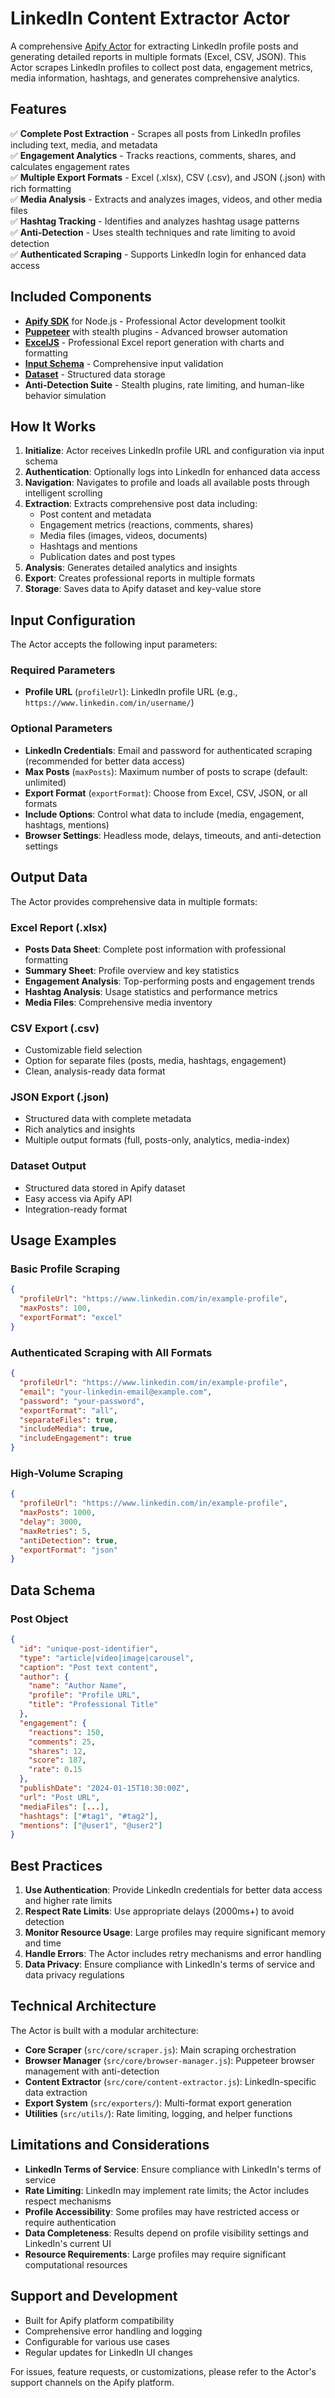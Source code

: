 # LinkedIn Content Extractor Actor

A comprehensive [Apify Actor](https://apify.com/actors) for extracting LinkedIn profile posts and generating detailed reports in multiple formats (Excel, CSV, JSON). This Actor scrapes LinkedIn profiles to collect post data, engagement metrics, media information, hashtags, and generates comprehensive analytics.

## Features

✅ **Complete Post Extraction** - Scrapes all posts from LinkedIn profiles including text, media, and metadata  
✅ **Engagement Analytics** - Tracks reactions, comments, shares, and calculates engagement rates  
✅ **Multiple Export Formats** - Excel (.xlsx), CSV (.csv), and JSON (.json) with rich formatting  
✅ **Media Analysis** - Extracts and analyzes images, videos, and other media files  
✅ **Hashtag Tracking** - Identifies and analyzes hashtag usage patterns  
✅ **Anti-Detection** - Uses stealth techniques and rate limiting to avoid detection  
✅ **Authenticated Scraping** - Supports LinkedIn login for enhanced data access  

## Included Components

- **[Apify SDK](https://docs.apify.com/sdk/js/)** for Node.js - Professional Actor development toolkit
- **[Puppeteer](https://puppeteer.dev/)** with stealth plugins - Advanced browser automation
- **[ExcelJS](https://github.com/exceljs/exceljs)** - Professional Excel report generation with charts and formatting
- **[Input Schema](https://docs.apify.com/platform/actors/development/input-schema)** - Comprehensive input validation
- **[Dataset](https://docs.apify.com/platform/storage/dataset)** - Structured data storage
- **Anti-Detection Suite** - Stealth plugins, rate limiting, and human-like behavior simulation

## How It Works

1. **Initialize**: Actor receives LinkedIn profile URL and configuration via input schema
2. **Authentication**: Optionally logs into LinkedIn for enhanced data access
3. **Navigation**: Navigates to profile and loads all available posts through intelligent scrolling
4. **Extraction**: Extracts comprehensive post data including:
   - Post content and metadata
   - Engagement metrics (reactions, comments, shares)
   - Media files (images, videos, documents)
   - Hashtags and mentions
   - Publication dates and post types
5. **Analysis**: Generates detailed analytics and insights
6. **Export**: Creates professional reports in multiple formats
7. **Storage**: Saves data to Apify dataset and key-value store

## Input Configuration

The Actor accepts the following input parameters:

### Required Parameters

- **Profile URL** (`profileUrl`): LinkedIn profile URL (e.g., `https://www.linkedin.com/in/username/`)

### Optional Parameters

- **LinkedIn Credentials**: Email and password for authenticated scraping (recommended for better data access)
- **Max Posts** (`maxPosts`): Maximum number of posts to scrape (default: unlimited)
- **Export Format** (`exportFormat`): Choose from Excel, CSV, JSON, or all formats
- **Include Options**: Control what data to include (media, engagement, hashtags, mentions)
- **Browser Settings**: Headless mode, delays, timeouts, and anti-detection settings

## Output Data

The Actor provides comprehensive data in multiple formats:

### Excel Report (.xlsx)
- **Posts Data Sheet**: Complete post information with professional formatting
- **Summary Sheet**: Profile overview and key statistics
- **Engagement Analysis**: Top-performing posts and engagement trends
- **Hashtag Analysis**: Usage statistics and performance metrics
- **Media Files**: Comprehensive media inventory

### CSV Export (.csv)
- Customizable field selection
- Option for separate files (posts, media, hashtags, engagement)
- Clean, analysis-ready data format

### JSON Export (.json)
- Structured data with complete metadata
- Rich analytics and insights
- Multiple output formats (full, posts-only, analytics, media-index)

### Dataset Output
- Structured data stored in Apify dataset
- Easy access via Apify API
- Integration-ready format

## Usage Examples

### Basic Profile Scraping
```json
{
  "profileUrl": "https://www.linkedin.com/in/example-profile",
  "maxPosts": 100,
  "exportFormat": "excel"
}
```

### Authenticated Scraping with All Formats
```json
{
  "profileUrl": "https://www.linkedin.com/in/example-profile",
  "email": "your-linkedin-email@example.com",
  "password": "your-password",
  "exportFormat": "all",
  "separateFiles": true,
  "includeMedia": true,
  "includeEngagement": true
}
```

### High-Volume Scraping
```json
{
  "profileUrl": "https://www.linkedin.com/in/example-profile",
  "maxPosts": 1000,
  "delay": 3000,
  "maxRetries": 5,
  "antiDetection": true,
  "exportFormat": "json"
}
```

## Data Schema

### Post Object
```json
{
  "id": "unique-post-identifier",
  "type": "article|video|image|carousel",
  "caption": "Post text content",
  "author": {
    "name": "Author Name",
    "profile": "Profile URL",
    "title": "Professional Title"
  },
  "engagement": {
    "reactions": 150,
    "comments": 25,
    "shares": 12,
    "score": 187,
    "rate": 0.15
  },
  "publishDate": "2024-01-15T10:30:00Z",
  "url": "Post URL",
  "mediaFiles": [...],
  "hashtags": ["#tag1", "#tag2"],
  "mentions": ["@user1", "@user2"]
}
```

## Best Practices

1. **Use Authentication**: Provide LinkedIn credentials for better data access and higher rate limits
2. **Respect Rate Limits**: Use appropriate delays (2000ms+) to avoid detection
3. **Monitor Resource Usage**: Large profiles may require significant memory and time
4. **Handle Errors**: The Actor includes retry mechanisms and error handling
5. **Data Privacy**: Ensure compliance with LinkedIn's terms of service and data privacy regulations

## Technical Architecture

The Actor is built with a modular architecture:

- **Core Scraper** (`src/core/scraper.js`): Main scraping orchestration
- **Browser Manager** (`src/core/browser-manager.js`): Puppeteer browser management with anti-detection
- **Content Extractor** (`src/core/content-extractor.js`): LinkedIn-specific data extraction
- **Export System** (`src/exporters/`): Multi-format export generation
- **Utilities** (`src/utils/`): Rate limiting, logging, and helper functions

## Limitations and Considerations

- **LinkedIn Terms of Service**: Ensure compliance with LinkedIn's terms of service
- **Rate Limiting**: LinkedIn may implement rate limits; the Actor includes respect mechanisms
- **Profile Accessibility**: Some profiles may have restricted access or require authentication
- **Data Completeness**: Results depend on profile visibility settings and LinkedIn's current UI
- **Resource Requirements**: Large profiles may require significant computational resources

## Support and Development

- Built for Apify platform compatibility
- Comprehensive error handling and logging
- Configurable for various use cases
- Regular updates for LinkedIn UI changes

For issues, feature requests, or customizations, please refer to the Actor's support channels on the Apify platform.